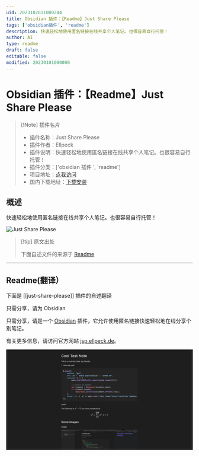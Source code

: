 ```yaml
---
uid: 2023102611080244
title: Obsidian 插件：【Readme】Just Share Please
tags: ['obsidian插件', 'readme']
description: 快速轻松地使用匿名链接在线共享个人笔记。也很容易自行托管！
author: AI
type: readme
draft: false
editable: false
modified: 20230101000000
---
```


# Obsidian 插件：【Readme】Just Share Please

> [!Note] 插件名片
> - 插件名称：Just Share Please
> - 插件作者：Ellpeck
> - 插件说明：快速轻松地使用匿名链接在线共享个人笔记。也很容易自行托管！
> - 插件分类：['obsidian 插件 ', 'readme']
> - 项目地址：[点我访问](https://github.com/Ellpeck/ObsidianJustSharePlease)
> - 国内下载地址：[下载安装](https://pkmer.cn/products/plugin/pluginMarket/?just-share-please)

## 概述

快速轻松地使用匿名链接在线共享个人笔记。也很容易自行托管！

![Just Share Please](https://cdn.pkmer.cn/covers/just-share-please.png!pkmer)

> [!tip] 原文出处
>
>下面自述文件的来源于 [Readme](https://ghproxy.net/https://raw.githubusercontent.com/Ellpeck/ObsidianJustSharePlease/main/README.md)
>

---

## Readme(翻译）

下面是 [[just-share-please]] 插件的自述翻译

只需分享，请为 Obsidian

只需分享，请是一个 [Obsidian](https://obsidian.md) 插件，它允许使用匿名链接快速轻松地在线分享个别笔记。

有关更多信息，请访问官方网站 [jsp.ellpeck.de](https://jsp.ellpeck.de)。

![预览展示了Just Share Please中的一个共享笔记](https://raw.githubusercontent.com/Ellpeck/ObsidianJustSharePlease/main/media/preview.png)
